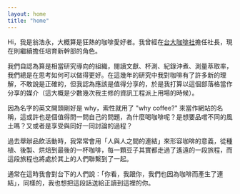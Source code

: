 ```yaml
---
layout: home
title: "home"
---
```


Hi，我是翁浩永，大概算是狂熱的咖啡愛好者。我曾經在[台大咖啡社](https://instagram.com/ntu.coffee)擔任社長，現在則繼續擔任培育新幹部的角色。

我們自認為算是相當研究導向的組織，閱讀文獻、杯測、紀錄沖煮、測量萃取率，我們總是在思考如何可以做得更好。在這幾年的研究中我對咖啡有了許多新的理解，不敢說是正確的，但我認為應該是值得分享的，於是我打算以這個部落格當作分享的媒介（這大概是少數幾次我主修的資訊工程派上用場的時候）。

因為名字的英文開頭剛好是 why，索性就用了 "why coffee?" 來當作網站的名稱，這或許也是個值得問一問自己的問題，為什麼喝咖啡呢？是想要品嚐不同的風土嗎？又或者是享受與同好一同討論的過程？

過去舉辦品飲活動時，我常常會用「人與人之間的連結」來形容咖啡的意義，從種植、後製、烘焙到最後的一杯咖啡，每一顆豆子其實都走過了遙遠的一段旅程，而這段旅程也將處於其上的人們聯繫到了一起。

通常在這時我會對台下的人們說：「你看，我跟你，我們也因為咖啡而產生了連結」，同樣的，我也想把這段話送給正讀到這裡的你。